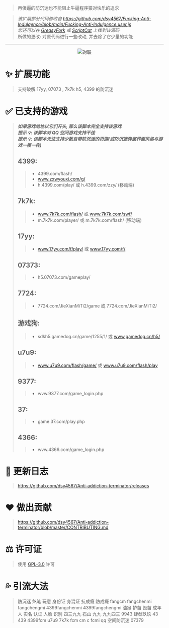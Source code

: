> 再傻逼的防沉迷也不能阻止牛逼程序猿对快乐的追求

> _该扩展部分代码修改自 https://github.com/dsy4567/Fucking-Anti-Indulgence/blob/main/Fucking-Anti-Indulgence.user.js_  
> _您还可以在 [GreasyFork](https://greasyfork.org/zh-CN/scripts/437233-) 或 [ScriptCat](https://scriptcat.org/script-show-page/297) 上找到该源码_  
> 所做的更改: 对原代码进行一些改动, 并去除了它少量的功能

---

<center>
<img alt="对联" title="对联" src="https://fcmsb250.github.io/img1.jpeg" />
</center>

# ✨ 扩展功能

> 支持破解 17yy, 07073 , 7k7k h5, 4399 的防沉迷

# ✅ 已支持的游戏

> _**如果游戏地址以它们开头, 那么该脚本完全支持该游戏**_  
> _**提示 💡: 该脚本对 QQ 空间游戏支持不佳**_  
> _**提示 💡: 该脚本无法支持少数自带防沉迷的页游(或防沉迷弹窗界面风格与游戏一模一样)**_
>
> ## 4399:
>
> > -   4399.com/flash/
> > -   www.zxwyouxi.com/g/
> > -   h.4399.com/play/ 或 h.4399.com/zzy/ (移动端)
>
> ## 7k7k:
>
> > -   www.7k7k.com/flash/ 或 www.7k7k.com/swf/
> > -   m.7k7k.com/player/ 或 m.7k7k.com/flash/ (移动端)
>
> ## 17yy:
>
> > -   www.17yy.com/f/play/ 或 www.17yy.com/f/
>
> ## 07373:
>
> > -   h5.07073.com/gameplay/
>
> ## 7724:
>
> > -   7724.com/JieXianMiTi2/game 或 7724.com/JieXianMiTi2/
>
> ## 游戏狗:
>
> > -   sdkh5.gamedog.cn/game/1255/1/ 或 www.gamedog.cn/h5/
>
> ## u7u9:
>
> > -   www.u7u9.com/flash/game/ 或 www.u7u9.com/flash/play
>
> ## 9377:
>
> > -   wvw.9377.com/game_login.php
>
> ## 37:
>
> > -   game.37.com/play.php
>
> ## 4366:
>
> > -   wvw.4366.com/game_login.php

# 💪 更新日志

> https://github.com/dsy4567/Anti-addiction-terminator/releases

# ❤️ 做出贡献

> https://github.com/dsy4567/Anti-addiction-terminator/blob/master/CONTRIBUTING.md

# ⚖️ 许可证

> 使用 [GPL-3.0](LICENSE.txt) 许可

# 💦 引流大法

> 防沉迷 煞笔 玩意 身份证 身混证 抗成瘾 防成瘾 fangcm fangchenmi fangchengmi 4399fangchenmi 4399fangchengmi 油猴 护苗 毁苗 成年人 实名 认证 人脸 识别 四三九九 石山 九九 九九四三 9943 肆叁玖玖 43 439 4399fcm u7u9 7k7k fcm cm c fcmi qq 空间防沉迷 07379
